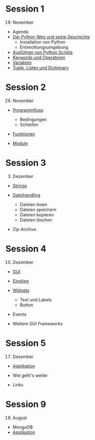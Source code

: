 # Session 1

19. November

* Agenda
* [Der Python Weg und seine Geschichte](session1/python_way.md)
  * Installation von Python
  * Entwicklungsumgebung
* [Ausführen von Python Scripts](session1/execute.md)
* [Keywords und Operatoren](session1/operatoren.md)
* [Variablen](session1/variables.md)
* [Tuple, Listen und Dictionary](session1/lists.md)

# Session 2

26. November

* [Programmfluss](session2/programflow.md)
  * Bedingungen
  * Schleifen

* [Funktionen](session2/function.md)
* [Module](session2/module.md)

# Session 3

03. Dezember

* [Strings](session3/01_strings.md)

* [Dateihandling](session3/02_dateien.md)
  * Dateien lesen
  * Dateien speichern
  * Dateien kopieren
  * Dateien löschen
* Zip-Archive

# Session 4

10. Dezember

* [GUI](session4/01_gui.md)
* [Einstieg](session4/02_einstieg.md)
* [Widgets](session4/03_widgets.md)
  * Text und Labels
  * Button

* Events
* Weitere GUI Frameworks

# Session 5

17. Dezember

* [Applikation](session5/application.md)
+ Wie geht's weiter
* Links

# Session 9

18. August

* MongoDB
* [Applikation](session9/application.md)
